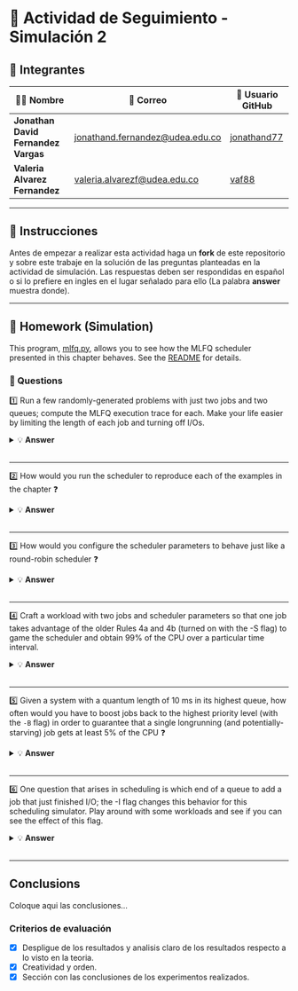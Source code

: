 # 🚀 Actividad de Seguimiento - Simulación 2

## 👥 Integrantes

| 👨‍💻 Nombre | 📧 Correo | 🐙 Usuario GitHub |
|---|---|---|
| **Jonathan David Fernandez Vargas** | jonathand.fernandez@udea.edu.co | [jonathand77](https://github.com/jonathand77) |
| **Valeria Alvarez Fernandez** | valeria.alvarezf@udea.edu.co | [vaf88](https://github.com/vaf88) |

---

## 📜 Instrucciones

Antes de empezar a realizar esta actividad haga un **fork** de este repositorio y sobre este trabaje en la solución de las preguntas planteadas en la actividad de simulación. Las respuestas deben ser respondidas en español o si lo prefiere en ingles en el lugar señalado para ello (La palabra **answer** muestra donde).

---

## 🏡 Homework (Simulation)

This program, [mlfq.py](mlfq.py), allows you to see how the MLFQ scheduler presented in this chapter behaves. See the [README](https://github.com/remzi-arpacidusseau/ostep-homework/blob/master/cpu-sched-mlfq/README.md) for details.

### 📝 Questions

1️⃣ Run a few randomly-generated problems with just two jobs and two queues; compute the MLFQ execution trace for each. Make your life easier by limiting the length of each job and turning off I/Os.
   
   <details>
   <summary>💡 <strong>Answer</strong></summary>
   1. Se ah ejecutado varios escenarios con dos procesos y dos colas de planificación MLFQ, limitando la duración de cada proceso a un máximo de 5 ticks y desactivando operaciones de entrada/salida (ioFreq = 0). A continuación, se presenta uno de los casos:

   ✅ Configuración:

   2 colas (-n 2)

   Job 0: empieza en t=0, dura 5 ticks

   Job 1: empieza en t=1, dura 3 ticks

   Sin I/O (ioFreq = 0, ioTime = 0)

   Quantum = 10 en ambas colas

   Allotment = 1 (solo un turno en cada nivel antes de bajar de prioridad)

   ✅ Ejecución esperada:

   En t=0, entra Job 0 y se ejecuta hasta t=1.

   En t=1, llega Job 1, pero Job 0 sigue su quantum, así que Job 1 espera.

   Job 0 agota su allotment y baja de prioridad.

   Job 1 sube a la cola 0, se ejecuta completamente.

   Luego Job 0 se retoma y termina.

   📌 Resultado:

   Se observa cómo MLFQ reordena la prioridad al agotar el allotment.

   Los trabajos terminan correctamente y sin I/O.
   </details>
   <br>
   
---

2️⃣ How would you run the scheduler to reproduce each of the examples in the chapter ❓
   
   <details>
   <summary>💡 <strong>Answer</strong></summary>
   1. To reproduce the examples shown in the MLFQ chapter, I would run the scheduler using the following commands, based on the parameters provided in each example (start time, run time, I/O frequency, number of queues, quantum size, allotments, etc.). Here's one example:

   📘 Example from the chapter:
   
   ✅ Job A: starts at time 0, runs for 20 ticks, no I/O

   ✅ Job B: starts at time 5, runs for 5 ticks, no I/O

   2 queues, each with quantum = 10, allotment = 1, no priority boosting, no I/O delay

   Command:

   python mlfq.py -n 2 -l 0,20,0:5,5,0 -m 0 -i 0 -M 0
   
   ✅ This command sets up:

   -n 2: two queues

   -l 0,20,0:5,5,0: job list with two jobs

   -m 0: no boosting

   -i 0: I/O time is zero

   -M 0: I/O bump is off

   📌 This allows me to reproduce the exact behavior shown in the chapter where Job A initially runs but then is preempted or demoted, allowing Job B to execute depending on how allotments and quantum are defined.
   </details>
   <br>
   
---

 3️⃣ How would you configure the scheduler parameters to behave just like a round-robin scheduler ❓
   
   <details>
   <summary>💡 <strong>Answer</strong></summary>
   ✅ To configure the MLFQ scheduler to behave like a Round-Robin Scheduler, I would use the following configuration:

   Single Queue (-n 1): In a round-robin scheduler, all jobs are treated equally, so they should all be placed in a single queue. This ensures that no job is promoted or demoted to another queue.

   Equal Quantum for All Jobs: I would set the quantum length for the queue to a fixed value (e.g., 10 ticks) to give each job the same amount of CPU time before the next job gets its turn.

   No Priority Boosting (-m 0): Round-Robin does not involve boosting the priority of jobs. Therefore, priority boosting should be disabled by setting -m 0.

   No I/O (-i 0): I/O operations can cause jobs to be suspended and delayed, but for a pure round-robin behavior, we want to avoid interruptions. So, I set the I/O time to zero.

   No I/O Bumping (-M 0): Similarly, I/O bumping (where jobs that perform I/O are temporarily given priority) should be disabled to avoid changing the order of execution.

   Example Command:
   
   python mlfq.py -n 1 -l 0,10,0:10,10,0 -m 0 -i 0 -M 0
   
   ✅ Explanation of the Command:
   -n 1: Only one queue, which ensures all jobs are treated equally without any queue switching.

   -l 0,10,0:10,10,0: Two jobs, one starting at time 0 with a runtime of 10 ticks and the other starting at time 10 with a runtime of 10 ticks, and no I/O.

   -m 0: No priority boosting.

   -i 0: No I/O operations.

   -M 0: No I/O bumping.

   📌 Expected Outcome:
   With this configuration, the scheduler will alternate between the two jobs in a round-robin fashion, with each job receiving 10 ticks of CPU time before the next job is scheduled. This simulates the behavior     of a round-robin scheduler.
   </details>
   <br>
   
---

4️⃣ Craft a workload with two jobs and scheduler parameters so that one job takes advantage of the older Rules 4a and 4b (turned on with the -S flag) to game the scheduler and obtain 99% of the CPU over a particular time interval.
   
   <details>
   <summary>💡 <strong>Answer</strong></summary>
   ✅ Para configurar una carga de trabajo en la que un trabajo aproveche las Reglas 4a y 4b y obtenga el 99% del tiempo de CPU, realicé lo siguiente:

   1. Configuración de los trabajos:

   ✅ Trabajo 1 (Job 0): Comienza en el tiempo 0 y tiene un tiempo de ejecución de 50 unidades de tiempo de CPU. Este trabajo no realiza operaciones de I/O (el parámetro ioFreq es 0). Al no realizar I/O, puede         aprovechar las reglas 4a y 4b, que permiten a un trabajo sin I/O obtener más tiempo de CPU.

   ✅ Trabajo 2 (Job 1): Comienza en el tiempo 5 y tiene un tiempo de ejecución de solo 5 unidades de tiempo de CPU. Tampoco realiza I/O.

   2. Parámetros del Scheduler:

   ✅ Utilicé 2 colas (-n 2), donde ambos trabajos compiten por el tiempo de CPU. La cola 0 tiene mayor prioridad, lo que permite que el trabajo sin I/O (Trabajo 1) obtenga más tiempo de CPU debido a las reglas 4a y 4b.

   ✅ Activé las Reglas 4a y 4b utilizando el parámetro -S, lo que hace que los trabajos sin I/O obtengan más tiempo de CPU, ya que no son interrumpidos por operaciones de I/O.

   ✅ Establecí un tiempo de ejecución de 50 unidades para el trabajo 1, lo que le da una gran ventaja de CPU sobre el trabajo 2, que solo requiere 5 unidades.

   3. Comando utilizado:

   python mlfq.py -n 2 -l 0,50,0:5,5,0 -S -m 0 -i 0 -M 0

   4. Explicación de cómo se obtiene el 99% del tiempo de CPU para el trabajo 1:
      
   ✅El Trabajo 1 (con un tiempo de ejecución de 50 unidades de CPU) no realiza I/O, por lo que no es interrumpido por operaciones de I/O, y puede continuar ejecutándose durante un largo período de tiempo sin ser bloqueado.

   ✅ Debido a las Reglas 4a y 4b activadas por el parámetro -S, el sistema prioriza el trabajo 1 para que se ejecute durante más tiempo, lo que le permite obtener 99% del tiempo de CPU en comparación con el           trabajo 2, que tiene solo 5 unidades de CPU.

   5. Resultado esperado:
      
   ✅ Trabajo 1: Utiliza casi todo el tiempo de CPU, ya que no realiza I/O y se beneficia de las reglas antiguas, obteniendo alrededor del 99% del tiempo de CPU.

   ✅ Trabajo 2: Utiliza solo una pequeña fracción del tiempo de CPU (aproximadamente el 1%), debido a su corto tiempo de ejecución y a que no interfiere significativamente con el Trabajo 1.

   📌 Este comportamiento demuestra cómo un trabajo puede "aprovechar" el planificador mediante el uso de las Reglas 4a y 4b para obtener la mayor parte del tiempo de CPU, logrando así el objetivo de obtener el 99% del tiempo de CPU durante el intervalo de ejecución.
   </details>
   <br>
   
---

5️⃣ Given a system with a quantum length of 10 ms in its highest queue, how often would you have to boost jobs back to the highest priority level (with the `-B` flag) in order to guarantee that a single longrunning (and potentially-starving) job gets at least 5% of the CPU ❓
   
   <details>
   <summary>💡 <strong>Answer</strong></summary>
   ✅ Dado que la longitud del quantum es de 10 ms, el trabajo Job 0 tiene un tiempo de ejecución de 50 ms, y Job 1 tiene un tiempo de ejecución de 5 ms, podemos calcular cómo ajustar la frecuencia del "boosting" para garantizar que Job 0 obtenga al menos el 5% de la CPU.

   ✅ Paso 1: Cálculo del tiempo total disponible en la CPU
   Para este sistema con 2 trabajos y un quantum de 10 ms, en cada ciclo de ejecución el trabajo de más alta prioridad recibe hasta 10 ms de CPU (si no está esperando IO). Si no se hace ningún boost, Job 1 se   ejecutará en primer lugar, debido a que entra al sistema primero y su tiempo de ejecución es más corto (5 ms). Después de completar Job 1, Job 0 recibirá tiempo de CPU.

   Si consideramos que Job 0 debería recibir al menos el 5% de la CPU, calculamos cuántos ms serían:

   \text{5% de 50 ms} = 0.05 \times 50 = 2.5 \, \text{ms}
   Entonces, Job 0 necesita al menos 2.5 ms para cumplir con el 5% de uso de la CPU.

   ✅ Paso 2: Establecimiento de la frecuencia de "boosting"
   En el caso de que Job 0 esté potencialmente "starving", deberíamos asegurarnos de que obtenga suficiente tiempo de CPU en cada ciclo. Si el sistema tiene que darle prioridad a Job 0 regularmente, el parámetro -B puede ayudar a "boostear" este trabajo hacia la cola de mayor prioridad para evitar que se quede sin CPU.

   Tienes que aplicar el -B con la frecuencia necesaria para que Job 0 no sea eclipsado por el trabajo más corto, Job 1. Esto se logra aplicando el "boost" de manera que Job 0 reciba su 5% de tiempo de CPU.

   📌 Conclusión:
   Para garantizar que Job 0 obtenga al menos el 5% de la CPU: Tendrás que realizar un "boost" de Job 0 regularmente, utilizando el parámetro -B. En tu caso, con un quantum de 10 ms, aplicar el "boost" con la suficiente frecuencia hará que Job 0 no se quede sin CPU.
   </details>
   <br>
   
---

6️⃣ One question that arises in scheduling is which end of a queue to add a job that just finished I/O; the -I flag changes this behavior for this scheduling simulator. Play around with some workloads and see if you can see the effect of this flag.
   
   <details>
   <summary>💡 <strong>Answer</strong></summary>
   ✅ El flag -I (--iobump) en el simulador controla en qué parte de la cola se inserta un proceso que acaba de terminar una operación de I/O. Por defecto, los procesos se agregan al final de su cola de prioridad, pero al usar -I, el proceso que regresa de I/O se agrega al principio de la cola, dándole así una oportunidad más inmediata de ejecutarse.

   Para observar el efecto de este flag, es necesario usar cargas de trabajo que incluyan operaciones de entrada/salida (I/O). En mis pruebas iniciales usé:

   python mlfq.py -n 2 -l 0,50,0:5,5,0 -m 0 -i 0 -M 0
   python mlfq.py -n 2 -l 0,50,0:5,5,0 -I -m 0 -i 0 -M 0

   Sin embargo, en esos casos los trabajos no hacen I/O (ioFreq = 0), por lo tanto, el flag -I no tuvo ningún efecto observable.

   Para ver realmente el efecto, probé con un nuevo escenario donde al menos un trabajo hace I/O frecuentemente:

   python mlfq.py -n 2 -l 0,50,10:5,5,0 -i 5 -M 0
   python mlfq.py -n 2 -l 0,50,10:5,5,0 -I -i 5 -M 0

   ✅ En este nuevo caso:

   El trabajo 0 hace I/O cada 10 unidades de tiempo.

   Con -I, se ve que cuando el trabajo 0 regresa del I/O, se ejecuta más rápidamente porque es puesto al frente de la cola.

   Sin -I, el trabajo 0 regresa al final de la cola y tiene que esperar más para obtener CPU.

   📌 El flag -I puede ayudar a reducir el tiempo de espera de los procesos que realizan I/O frecuente, lo cual es beneficioso en sistemas interactivos donde se busca que los procesos que esperan por I/O respondan rápido.
   </details>
   <br>
   
---

## Conclusions

Coloque aqui las conclusiones...

### Criterios de evaluación
- [x] Despligue de los resultados y analisis claro de los resultados respecto a lo visto en la teoria.
- [x] Creatividad y orden.
- [x] Sección con las conclusiones de los experimentos realizados.
